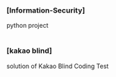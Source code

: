 <h3>[Information-Security]</h3>
python project<br/>

<br/>

<h3>[kakao blind]</h3>
solution of Kakao Blind Coding Test
